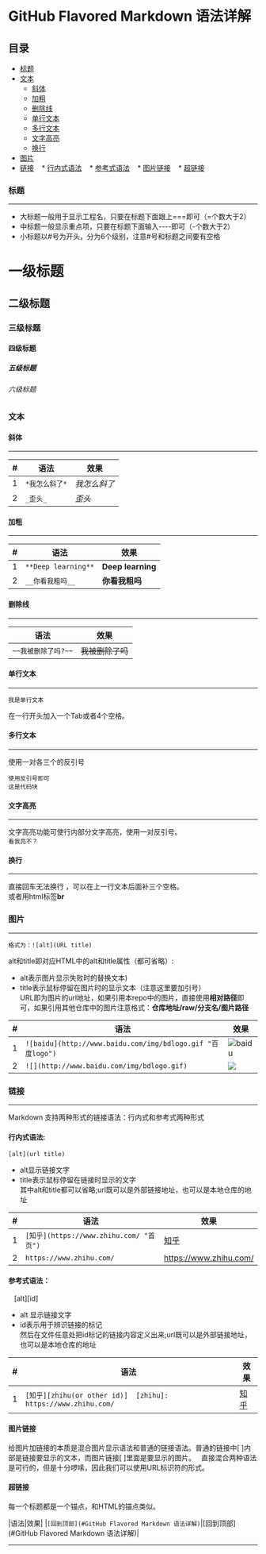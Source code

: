 GitHub Flavored Markdown 语法详解
================================
## 目录
* [标题](#标题)
* [文本](#文本)
    * [斜体](#斜体)
    * [加粗](#加粗)
    * [删除线](#删除线)
    * [单行文本](#单行文本)
    * [多行文本](#多行文本)
    * [文字高亮](#文字高亮)
    * [换行](#换行)
* [图片](#图片)
* [链接](#链接)
    * [行内式语法](#行内式语法)
    * [参考式语法](#参考式语法)
    * [图片链接](#图片链接)
    * [超链接](#超链接)
### 标题
-------
- 大标题一般用于显示工程名，只要在标题下面跟上===即可（=个数大于2）
- 中标题一般显示重点项，只要在标题下面输入----即可（-个数大于2）
- 小标题以#号为开头，分为6个级别，注意#号和标题之间要有空格
# 一级标题
## 二级标题
### 三级标题
#### 四级标题
##### 五级标题
###### 六级标题

### 文本
#### 斜体
-------
|#|语法|效果|
|----|---|-------|
|1|`*我怎么斜了*`|*我怎么斜了*|
|2|`_歪头_`|_歪头_|
#### 加粗
-------
|#|语法|效果|
|---|---|---|
|1|`**Deep learning**`|**Deep learning**|
|2|`__你看我粗吗__`|__你看我粗吗__|
#### 删除线
----------
|语法|效果|
|---|---|
|`~~我被删除了吗?~~`|~~我被删除了吗~~|
#### 单行文本
-----------
	我是单行文本
在一行开头加入一个Tab或者4个空格。   
#### 多行文本
-------------
使用一对各三个的反引号
```
使用反引号即可
这是代码块
```
#### 文字高亮
------------
文字高亮功能可使行内部分文字高亮，使用一对反引号。   
`看我亮不？`
#### 换行
-------
直接回车无法换行 ，可以在上一行文本后面补三个空格。   
或者用html标签**br**
### 图片
--------
	格式为：![alt](URL title)
alt和title即对应HTML中的alt和title属性（都可省略）:
- alt表示图片显示失败时的替换文本)
- title表示鼠标停留在图片时的显示文本（注意这里要加引号）   
URL即为图片的url地址，如果引用本repo中的图片，直接使用**相对路径**即可，如果引用其他仓库中的图片注意格式：**仓库地址/raw/分支名/图片路径**   

|#|语法|效果|
|---|---|---
|1|`![baidu](http://www.baidu.com/img/bdlogo.gif "百度logo")`|![baidu](http://www.baidu.com/img/bdlogo.gif "百度logo")
|2|`![](http://www.baidu.com/img/bdlogo.gif)`|![](http://www.baidu.com/img/bdlogo.gif)
   
### 链接
--------
Markdown 支持两种形式的链接语法：行内式和参考式两种形式   
#### 行内式语法:   
    
    [alt](url title)
 - alt显示链接文字
 - title表示鼠标停留在链接时显示的文字   
其中alt和title都可以省略;url既可以是外部链接地址，也可以是本地仓库的地址   

|#|语法|效果|
|--------|-----------------|------------|
|1|`[知乎](https://www.zhihu.com/ "首页")`|[知乎](https://www.zhihu.com/ "首页")|
|2|`https://www.zhihu.com/`|https://www.zhihu.com/|   
   
#### 参考式语法：   
    [alt][id]
- alt 显示链接文字
- id表示用于辨识链接的标记   
然后在文件任意处把id标记的链接内容定义出来;url既可以是外部链接地址，也可以是本地仓库的地址   

|#|语法|效果|
|---|---|---|
|1|`[知乎][zhihu(or other id)]  [zhihu]: https://www.zhihu.com/`|[知乎][zhihu]|
   
[zhihu]: https://www.zhihu.com/

#### 图片链接
给图片加链接的本质是混合图片显示语法和普通的链接语法。普通的链接中[ ]内部是链接要显示的文本，而图片链接[ ]里面是要显示的图片。   
直接混合两种语法是可行的，但是十分啰嗦，因此我们可以使用URL标识符的形式。   

#### 超链接
每一个标题都是一个锚点，和HTML的锚点类似。   

|语法|效果|
|`[回到顶部](#GitHub Flavored Markdown 语法详解)`|[回到顶部](#GitHub Flavored Markdown 语法详解)|
   
---------------------------------------------------------------
